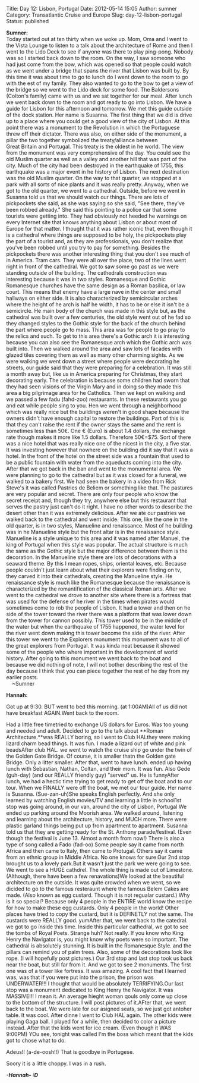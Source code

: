 Title: Day 12: Lisbon, Portugal
Date: 2012-05-14 15:05
Author: sumner
Category: Transatlantic Cruise and Europe
Slug: day-12-lisbon-portugal
Status: published

**Sumner:**  
Today started out at ten thirty when we woke up. Mom, Oma and I went to
the Vista Lounge to listen to a talk about the architecture of Rome
and then I went to the Lido Deck to see if anyone was there to play
ping-pong. Nobody was so I started back down to the room. On the way, I
saw someone who had just come from the bow, which was opened so that
people could watch as we went under a bridge that spans the river that
Lisbon was built by. By this time it was about time to go to lunch do I
went down to the room to go with the est of my family. They also wanted
to go to the bow to get a view of the bridge so we went to the Lido deck
for some food. The Baldersons (Colton's family) came with us and we sat
together for our meal. After lunch we went back down to the room and got
ready to go into Lisbon. We have a guide for Lisbon for this afternoon
and tomorrow. We met this guide outside of the dock station. Her name is
Susanna. The first thing that we did is drive up to a place where you
could get a good view of the city of Lisbon. At this point there was a
monument to the Revolution in which the Portuguese threw off their
dictator. There was also, on either side of the monument, a pillar the
two together symbolized the treaty/alliance between Great Britain and
Portugal. This treaty is the oldest in he world. The view from the
monument was very comprehensive of the day. You could see the old Muslim
quarter as well as a valley and another hill that was part of the city.
Much of the city had been destroyed in the earthquake of 1755, this
earthquake was a major event in he history of Lisbon. The next
destination was the old Muslim quarter. On the way to that quarter, we
stopped at a park with all sorts of nice plants and it was really
pretty. Anyway, when we got to the old quarter, we went to a cathedral.
Outside, before we went in Susanna told us that we should watch our
things. There are lots of pickpockets she said, as she was saying so she
said, "See there, they've been robbed already." She said this pointing
to a police car that some tourists were getting into. They had obviously
not heeded he warnings on every Internet site that knows anything about
Lisbon or about most of Europe for that matter. I thought that it was
rather iconic that, even though it is a cathedral where things are
supposed to be holy, the pickpockets play the part of a tourist and, as
they are professionals, you don't realize that you've been robbed until
you try to pay for something. Besides the pickpockets there was another
interesting thing that you don't see much of in America. Tram cars. They
were all over the place, two of the lines went right in front of the
cathedral. We got to saw some go past as we were standing outside of the
building. The cathedrals construction was interesting because it was in
two styles. Romanesque and Gothic  Romanesque churches have the same
design as a Roman basilica, or law court. This means that enemy have a
large nave in the center and small hallways on either side. It is also
characterized by semicircular arches where the height of he arch is half
he width, it has to be or else it isn't be a semicircle. He main body of
the church was made in this style but, as the cathedral was built over a
few centuries, the old style went out of he fad so they changed styles
to the Gothic style for the back of the church behind the part where
people go to mass. This area was for people to go pray to the relics and
such. To get to this area there's a Gothic arch it is interesting
because you can also see the Romanesque arch which the Gothic arch was
built into. Then we walked around the area and saw lots of facades with
glazed tiles covering them as well as many other charming sights. As we
were walking we went down a street where people were decorating he
streets, our guide said that they were preparing for a celebration. It
was still a month away but, like us in America preparing for Christmas,
they start decorating early. The celebration is because some children
had sworn that they had seen visions of the Virgin Mary and in doing so
they made this area a big pilgrimage area for he Catholics. Then we kept
on walking and we passed a few fadu (fahd-zoo) restaurants. In these
restaurants you go and eat while people sing to you. Hen we went through
a neighborhood which was really nice but the buildings weren't in good
shape because the owners didn't have enough capital to restore the
buildings. Part of this is that they can't raise the rent if the owner
stays the same and the rent is sometimes less than 50€. One € (Euro) is
about 1.4 dollars, the exchange rate though makes it more like 1.5
dollars. Therefore 50€=\$75. Sort of there was a nice hotel that was
really nice one of the nicest in the city, a five star. It was investing
however that nowhere on the building did it say that it was a hotel. In
the front of the hotel on the street side was a fountain that used to be
a public fountain with water from the aqueducts coming into the city.
After that we got back in the ban and went to the monumental area. We
were planning to go to the cathedral but as it was closed for a funeral,
we walked to a bakery first. We had seen the bakery in a video from Rick
Steve's it was called Pastries de Beliem or something like that. The
pastures are very popular and secret. There are only four people who
know the secret receipt and, though they try, anywhere else but this
restaurant that serves the pastry just can't do it right. I have no
other words to describe the desert other than it was extremely
delicious. After we ate our pastries we walked back to the cathedral and
went inside. This one, like the one in the old quarter, is in two
styles, Manueline and renaissance. Most of he building was in he
Manueline style but the front altar is in the renaissance style.
Manueline is a style unique to this area and it was named after Manuel,
the king of Portugal when this style was popular. The actual structure
is much the same as the Gothic style but the major difference between
them is the decoration. In the Manueline style there are lots of
decorations with a seaward theme. By this I mean ropes, ships, oriental
leaves, etc. Because people couldn't just learn about what their
explorers were finding on tv, they carved it into their cathedrals,
creating the Manueline style. He renaissance style is much like the
Romanesque because the renaissance is characterized by the
romantification of the classical Roman arts. After we went to the
cathedral we drove to another site where there is a fortress that was
used for the defense of he river in the times when pirates would
sometimes come to rob the people of Lisbon. It had a tower and then on
he side of the tower toward the river there was a platform that was
lower down from the tower for cannon possibly. This tower used to be in
the middle of the water but when the earthquake of 1755 happened, the
water level for the river went down making this tower become the side of
the river. After this tower we went to the Explorers monument this
monument was to all of the great explorers from Portugal. It was kinda
neat because it showed some of the people who where important in the
development of world history. After going to this monument we went back
to the boat and because we did nothing of note, I will not bother
describing the rest of the day because I think that you can piece
together the rest of he day from my earlier posts.  
    \~Sumner

**Hannah:**

Got up at 9:30. BUT went to bed this morning. (at 1:00AM)All of us did
not have breakfast AGAIN.Went back to the room.

Had a little free timetried to exchange US dollars for Euros. Was too
young and needed and adult. Decided to go to the talk about **Roman
Architecture.**was REALLY boring, so I went to Club HALthey were making
lizard charm bead things. It was fun. I made a lizard out of white and
pink beadsAfter club HAL. we went to watch the cruise ship go under the
twin of the Golden Gate Bridge. Of course, it is smaller thatn the
Golden gate Bridge. Only a litter smaller. After that, went to have
lunch. ended up having lunch with Sebastian, Nathan, Coltan, and their
mom. It was fun. Also Gede (guh-day) (and our REALLY friendly guy)
"served" us. He is funnyAfter lunch, we had a hectic time trying to get
ready to get off the boat and to our tour. When we FINALLY were off the
boat, we met our tour guide. Her name is Susanna. (Sue-zan-uh)She speaks
English perfectly. And she only learned by watching English movies/TV
and learning a little in school1st stop was going around, in our van,
around the city of Lisbon, Portugal We ended up parking around the
Moorish area. We walked around, listening and learning about the
architecture, history, and MUCH more. There were plastic garland things
being put up from apartment to apartment. Susanna told us that they are
getting ready for the St. Anthony parade/festival. (Even though the
festival is June 13. Almost a month from now!) There is also a type of
song called a Fado (fad-oo) Some people say it came from north Africa
and then came to Italy, then came to Protugal. Others say it came from
an ethnic group in Middle Africa. No one knows for sure.Our 2nd stop
brought us to a lovely park.But it wasn't just the park we were going to
see. We went to see a HUGE cathdrel. The whole thing is made out of
Limestone. (Although, there have been a few renavations)We looked at the
beautiful architecture on the outside. It was quite crowded when we
went, so we dicided to go to the famous resteraunt where the famous
Belem Cakes are made. (Also known as egg custard. Though it is not
regualar custard.) Why is it so special? Because only 4 people in the
ENTIRE world know the recipe for how to make these egg custards. Only 4
people in the world! Other places have tried to copy the custard, but it
is DEFINETLY not the same. The custards were REALLY good. yumAfter that,
we went back to the catedral. we got to go inside this time. Inside this
particular cathedral, we got to see the tombs of Royal Poets. Strange
huh? Not really. If you know who King Henry the Navigator is, you might
know why poets were so important. The cathedral is absolutely stunning.
It is built in the Romanesque Style. and the pillars can remind you of
palm trees. Also, some of the decorations look like rope. (I will
hopefully post pictures.) Our 3rd stop and last stop took us back near
the boat, but still far from it. And we got to see 2 monuments. The
first one was of a tower like fortress. It was amazing. A cool fact that
I learned was, was that if you were put into the prison, the prison was
UNDERWATER!!! I thought that would be absolutely TERRIFYING.Our last
stop was a monument dedicated to King Henry the Navigator. It was
MASSIVE!!! I mean it. An average hieght woman qouls only come up close
to the bottom of the structure. I will post pictures of it.AFter that,
we went back to the boat. We were late for our asigned seats, so we just
got antoher table. It was cool. After dinne I went to Club HAL again.
The other kids were playing Gaga ball. I played for a while, then
decided to color a picture instead. After that the kids went for ice
cream. (Even though it WAS 9:00PM) YOu see, tonight was called I'm the
boss which meant that the kids got to chose what to do.

Adeus!! (a-de-oosh!!) That is goodbye in Portugese.

Soory it is a little choppy. I was in a rush.  
  
***-Hannah- :D***
